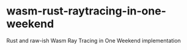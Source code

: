 # wasm-rust-raytracing-in-one-weekend
Rust and raw-ish Wasm Ray Tracing in One Weekend implementation
